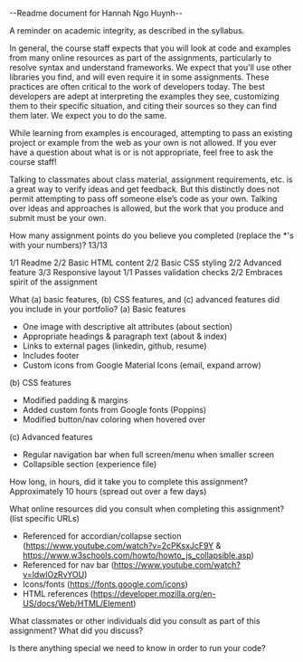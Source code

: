 --Readme document for Hannah Ngo Huynh--

A reminder on academic integrity, as described in the syllabus.

In general, the course staff expects that you will look at code and examples from many online resources as part of the assignments, particularly to resolve syntax and understand frameworks. We expect that you'll use other libraries you find, and will even require it in some assignments. These practices are often critical to the work of developers today. The best developers are adept at interpreting the examples they see, customizing them to their specific situation, and citing their sources so they can find them later. We expect you to do the same.

While learning from examples is encouraged, attempting to pass an existing project or example from the web as your own is not allowed. If you ever have a question about what is or is not appropriate, feel free to ask the course staff!

Talking to classmates about class material, assignment requirements, etc. is a great way to verify ideas and get feedback. But this distinctly does not permit attempting to pass off someone else’s code as your own. Talking over ideas and approaches is allowed, but the work that you produce and submit must be your own.

How many assignment points do you believe you completed (replace the *'s with your numbers)?
13/13

1/1 Readme
2/2 Basic HTML content
2/2 Basic CSS styling
2/2 Advanced feature
3/3 Responsive layout
1/1 Passes validation checks
2/2 Embraces spirit of the assignment

What (a) basic features, (b) CSS features, and (c) advanced features did you include in your portfolio?
(a) Basic features
- One image with descriptive alt attributes (about section)
- Appropriate headings & paragraph text (about & index)
- Links to external pages (linkedin, github, resume)
- Includes footer
- Custom icons from Google Material Icons (email, expand arrow)

(b) CSS features
- Modified padding & margins
- Added custom fonts from Google fonts (Poppins)
- Modified button/nav coloring when hovered over

(c) Advanced features
- Regular navigation bar when full screen/menu when smaller screen
- Collapsible section (experience file)

How long, in hours, did it take you to complete this assignment?
Approximately 10 hours (spread out over a few days)

What online resources did you consult when completing this assignment? (list specific URLs)
- Referenced for accordian/collapse section (https://www.youtube.com/watch?v=2cPKsxJcF9Y & https://www.w3schools.com/howto/howto_js_collapsible.asp)
- Referenced for nav bar (https://www.youtube.com/watch?v=ldwlOzRvYOU)
- Icons/fonts (https://fonts.google.com/icons)
- HTML references (https://developer.mozilla.org/en-US/docs/Web/HTML/Element)

What classmates or other individuals did you consult as part of this assignment? What did you discuss?

Is there anything special we need to know in order to run your code?